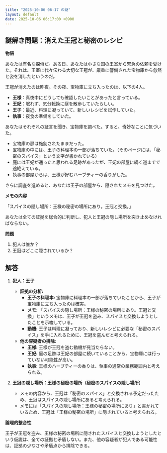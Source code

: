 ```yaml
---
title: "2025-10-06 06:17 の謎"
layout: default
date: 2025-10-06 06:17:00 +0900
---
```

## 謎解き問題：消えた王冠と秘密のレシピ

**物語**

あなたは有名な探偵だ。ある日、あなたは小さな国の王室から緊急の依頼を受けた。それは、王室に代々伝わる大切な王冠が、厳重に警備された宝物庫から忽然と姿を消したというのだ。

王冠が消えたのは昨夜。その夜、宝物庫に立ち入ったのは、以下の4人。

*   **王様**：真夜中にどうしても確認したいことがあったと言っている。
*   **王妃**：眠れず、気分転換に庭を散歩していたらしい。
*   **王子**：最近、料理に凝っていて、新しいレシピを試作していた。
*   **執事**：夜食の準備をしていた。

あなたはそれぞれの証言を聞き、宝物庫を調べた。すると、奇妙なことに気づいた。

*   宝物庫の扉は施錠されたままだった。
*   宝物庫の中には、王子の料理本の一部が落ちていた。（そのページには、「秘密のスパイス」という文字が書かれている）
*   庭には王妃が通ったと思われる足跡があったが、王妃の部屋に続く道までで途絶えている。
*   執事の部屋からは、王様が好むハーブティーの香りがした。

さらに調査を進めると、あなたは王子の部屋から、隠されたメモを見つけた。

**メモの内容**

「スパイスの隠し場所：王様の秘密の場所にあり。王冠と交換。」

あなたは全ての証拠を総合的に判断し、犯人と王冠の隠し場所を突き止めなければならない。

**問題**

1.  犯人は誰か？
2.  王冠はどこに隠されているか？

## 解答

1.  **犯人：王子**

    *   **証拠の分析:**
        *   **王子の料理本:** 宝物庫に料理本の一部が落ちていたことから、王子が宝物庫に立ち入ったのは確実。
        *   **メモ:** 「スパイスの隠し場所：王様の秘密の場所にあり。王冠と交換」というメモは、王子が王冠を盗み、スパイスと交換しようとしたことを示唆している。
        *   **動機:** 王子は料理に凝っており、新しいレシピに必要な「秘密のスパイス」を手に入れるために、王冠を盗んだと考えられる。
    *   **他の容疑者の排除:**
        *   **王様:** 王様が王冠を盗む動機が見当たらない。
        *   **王妃:** 庭の足跡は王妃の部屋に続いていることから、宝物庫には行っていない可能性が高い。
        *   **執事:** 王様のハーブティーの香りは、執事の通常の業務範囲内と考えられる。

2.  **王冠の隠し場所：王様の秘密の場所（秘密のスパイスの隠し場所）**

    *   メモの内容から、王冠は「秘密のスパイス」と交換される予定だったため、王冠はスパイスの隠し場所にあると考えられる。
    *   メモには「スパイスの隠し場所：王様の秘密の場所にあり」と書かれているため、王冠は「王様の秘密の場所」に隠されていると考えられる。

**論理的整合性**

王子が王冠を盗み、王様の秘密の場所に隠されたスパイスと交換しようとしたという仮説は、全ての証拠と矛盾しない。また、他の容疑者が犯人である可能性は、証拠の少なさや矛盾点から排除できる。
